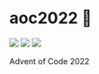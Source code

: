 # aoc2022 🎄

![](https://img.shields.io/badge/day%20📅-23-blue)
![](https://img.shields.io/badge/stars%20⭐-8-yellow)
![](https://img.shields.io/badge/days%20completed-4-red)

Advent of Code 2022
